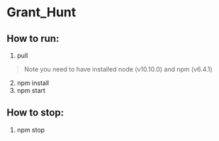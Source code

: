 # Grant_Hunt

## How to run:
1. pull
> Note you need to have installed node (v10.10.0) and npm (v6.4.1)
2. npm install
3. npm start

## How to stop:
1. npm stop
